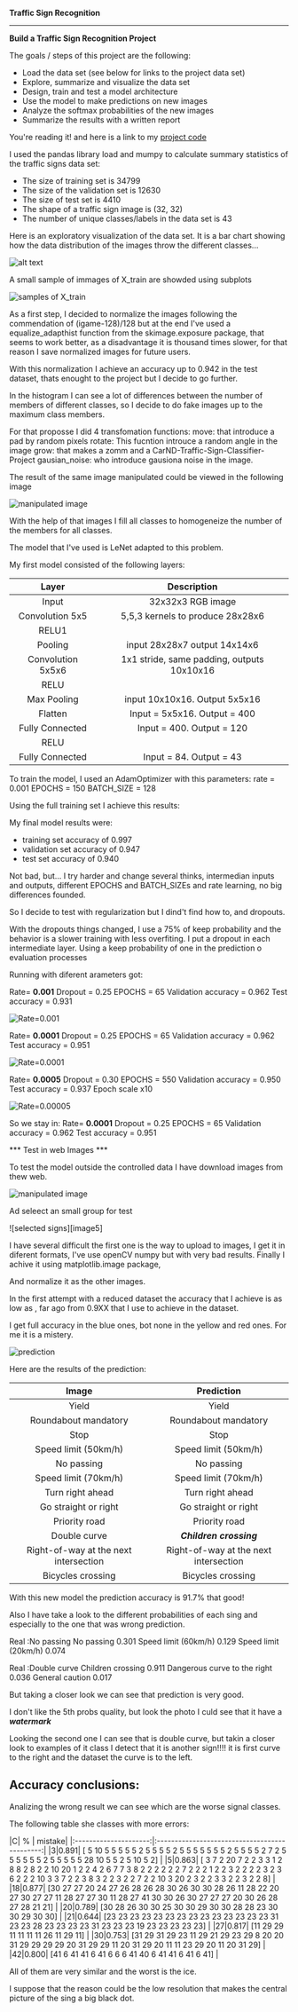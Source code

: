 **Traffic Sign Recognition**

---

**Build a Traffic Sign Recognition Project**

The goals / steps of this project are the following:
* Load the data set (see below for links to the project data set)
* Explore, summarize and visualize the data set
* Design, train and test a model architecture
* Use the model to make predictions on new images
* Analyze the softmax probabilities of the new images
* Summarize the results with a written report


[//]: # (Image References)

[image1]: ./classDistribution.png "Visualization"
[image2]: ./trainSample.png "Grayscaling"
[image3]: ./transformations.png "Random Noise"
[image4]: ./signals2.png
[image6]: ./prediction1.png
[image7]: ./ntop5.png
[image8]: ./signals2.png
[image9]: ./lrate1.png
[image10]: ./lrate01.png
[image11]: ./lrate005.png




You're reading it! and here is a link to my [project code](https://github.com/mquinteiro/CarND-Traffic-Sign-Classifier-Project/blob/master/Trafic_1.ipynb)


I used the pandas library load and mumpy to calculate summary statistics of the traffic
signs data set:


* The size of training set is 34799
* The size of the validation set is 12630
* The size of test set is 4410
* The shape of a traffic sign image is (32, 32)
* The number of unique classes/labels in the data set is 43


Here is an exploratory visualization of the data set. It is a bar chart showing how the data distribution of the images throw the different classes...

![alt text][image1]

A small sample of immages of X_train are showded using subplots

![samples of X_train][image2]


As a first step, I decided to normalize the images following the commendation
of (igame-128)/128 but at the end I've used a equalize_adapthist function from
the skimage.exposure package, that seems to work better, as a disadvantage
it is thousand times slower, for that reason I save normalized images for
future users.

With this normalization I achieve an accuracy up to 0.942 in the test dataset,
thats enought to the project but I decide to go further.

In the histogram I can see a lot of differences between the number of members
of different classes, so I decide to do fake images up to the maximum class
members.

For that proposse I did 4 transfomation functions:
move: that introduce a pad by random pixels
rotate: This fucntion introuce a random angle in the image
grow: that makes a zomm and a CarND-Traffic-Sign-Classifier-Project
gausian_noise: who introduce gausiona noise in the image.

The result of the same image manipulated could be viewed in the following image

![manipulated image][image3]

With the help of that images I fill all classes to homogeneize the number of
the members for all classes.


The model that I've used is LeNet adapted to this problem.



My first model consisted of the following layers:

| Layer         		|     Description	        					|
|:---------------------:|:---------------------------------------------:|
| Input         		| 32x32x3 RGB image   							|
| Convolution 5x5 | 5,5,3 kernels to produce 28x28x6 |
| RELU1||
|Pooling|input 28x28x7 output 14x14x6|
| Convolution 5x5x6| 1x1 stride, same padding, outputs 10x10x16 	|
| RELU					|												|
| Max Pooling|input 10x10x16. Output  5x5x16|
|Flatten|Input = 5x5x16. Output = 400|
|Fully Connected|Input = 400. Output = 120|
|RELU||
|Fully Connected| Input = 84. Output = 43|


To train the model, I used an AdamOptimizer with this parameters:
rate = 0.001
EPOCHS = 150
BATCH_SIZE = 128

Using the full training set I achieve this results:


My final model results were:
* training set accuracy of 0.997
* validation set accuracy of 0.947
* test set accuracy of 0.940

Not bad, but... I try harder and change several thinks, intermedian inputs and
outputs, different EPOCHS and BATCH_SIZEs and rate learning, no big differences
founded.

So I decide to test with regularization but I dind't find how to, and dropouts.

With the dropouts things changed, I use a 75% of keep probability and the behavior
is a slower training with less overfiting.
I put a dropout in each intermediate layer. Using a keep probability of one in the
prediction o evaluation processes

Running with diferent arameters got:

Rate= **0.001**
Dropout = 0.25
EPOCHS = 65
Validation accuracy = 0.962
Test accuracy = 0.931

![Rate=0.001][image9]


Rate= **0.0001**
Dropout = 0.25
EPOCHS = 65
Validation accuracy = 0.962
Test accuracy = 0.951

![Rate=0.0001][image10]

Rate= **0.0005**
Dropout = 0.30
EPOCHS = 550
Validation accuracy = 0.950
Test accuracy = 0.937
Epoch scale x10

![Rate=0.00005][image11]

So we stay in:
Rate= **0.0001**
Dropout = 0.25
EPOCHS = 65
Validation accuracy = 0.962
Test accuracy = 0.951


*** Test in web Images ***

To test the model outside the controlled data I have download images from thew
web.

![manipulated image][image4]

Ad seleect an small group for test

![selected signs][image5]

I have several difficult the first one is the way to upload to images, I get
it in diferent formats, I've use openCV numpy but with very bad results.
Finally I achive it using matplotlib.image package,

And normalize it as the other images.

In the first attempt with a reduced dataset the accuracy that I achieve is as low
 as , far ago from 0.9XX that I use to achieve in the dataset.

I get full accuracy in the blue ones, bot none in the yellow and red ones.
For me it is a mistery.

![prediction][image6]



Here are the results of the prediction:

| Image			        |     Prediction	        					|
|:---------------------:|:---------------------------------------------:|
|Yield|Yield|
|Roundabout mandatory|Roundabout mandatory|
|Stop|Stop|
|Speed limit (50km/h)|Speed limit (50km/h)|
|No passing|No passing|
|Speed limit (70km/h)|Speed limit (70km/h)|
|Turn right ahead|Turn right ahead|
|Go straight or right|Go straight or right|
|Priority road|Priority road|
|Double curve|***Children crossing***|
|Right-of-way at the next intersection|Right-of-way at the next intersection|
|Bicycles crossing|Bicycles crossing|


With this new model the prediction accuracy is 91.7% that good!

Also I have take a look to the different probabilities of each sing and especially to the one that was wrong prediction.

Real :No passing
No passing 0.301
Speed limit (60km/h) 0.129
Speed limit (20km/h) 0.074

Real :Double curve
Children crossing 0.911
Dangerous curve to the right 0.036
General caution 0.017

But taking a closer look we can see that prediction is very good.

I don't like the 5th probs quality, but look the photo I culd see that it have a ***watermark***

Looking the second one I can see that is double curve, but takin a closer look to examples of it class I detect that it is another sign!!!! it is first curve to the right and the dataset the curve is to the left.


## Accuracy conclusions:

Analizing the wrong result we can see which are the worse signal classes.

The following table she classes with more errors:

|C| % | mistake|
|:---------------------:|:---------------------------------------------:|
|3|0.891| [ 5 10  5  5  5  5  5  2  5  5  5  5  2  5  5  5  5  5  5  5  2  5  5  5  5   2  7  2  5  5  5  5  5  5  2  5  5  5  5  5 28 10  5  5  2  5 10  5  2] |
|5|0.863| [ 3  7  2 20  7  2  2  3  3  1  2  8  8  2  8  2  2 10 20  1  2  2  4  2  6  7  7  3  8  2  2  2  2  2  2  7  2  2  2  1  2  2  3  2  2  2  2  3  2  3  6  2  2  2 10  3  3  7  2  2  3  8  3  2  2  3  2  2  7  2  2 10  3 20  2 3  2  2  3  3  2  2  3  2  2  8] |
|18|0.877| [30 27 27 20 24 27 26 28 26 28 30 26 30 30 28 26 11 28 22 20 27 30 27 27 11 28 27 27 30 11 28 27 41 30 30 26 30 27 27 27 20 30 26 28 27 28 21 21] |
|20|0.789| [30 28 26 30 30 25 30 30 29 30 30 28 28 23 30 30 29 30 30] |
|21|0.644| [23 23 23 23 23 23 23 23 23 23 23 23 23 23 31 23 23 28 23 23 23 23 31 23 23 23 19 23 23 23 23 23] |
|27|0.817| [11 29 29 11 11 11 11 26 11 29 11] |
|30|0.753| [31 29 31 29 23 11 29 21 29 23 29  8 20 20 31 29 29 29 29 20 31 29 29 11 20 31 29 20 11 11 23 29 20 11 20 31 29] |
|42|0.800| [41  6 41 41  6 41  6  6  6 41 40  6 41 41  6 41  6 41] |

All of them are very similar and the worst is the ice.

I suppose that the reason could be the low resolution that makes the central picture of the sing a big black dot.
